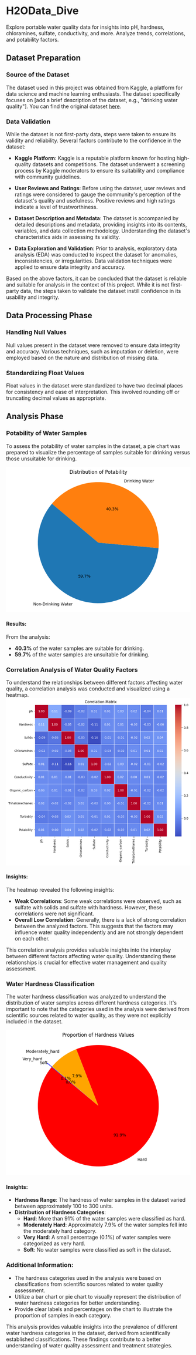 # H2OData_Dive
Explore portable water quality data for insights into pH, hardness, chloramines, sulfate, conductivity, and more. Analyze trends, correlations, and potability factors.


## Dataset Preparation

### Source of the Dataset
The dataset used in this project was obtained from Kaggle, a platform for data science and machine learning enthusiasts. The dataset specifically focuses on [add a brief description of the dataset, e.g., "drinking water quality"]. You can find the original dataset [here](https://www.kaggle.com/datasets/adityakadiwal/water-potability).

### Data Validation
While the dataset is not first-party data, steps were taken to ensure its validity and reliability. Several factors contribute to the confidence in the dataset:

- **Kaggle Platform**: Kaggle is a reputable platform known for hosting high-quality datasets and competitions. The dataset underwent a screening process by Kaggle moderators to ensure its suitability and compliance with community guidelines.
  
- **User Reviews and Ratings**: Before using the dataset, user reviews and ratings were considered to gauge the community's perception of the dataset's quality and usefulness. Positive reviews and high ratings indicate a level of trustworthiness.

- **Dataset Description and Metadata**: The dataset is accompanied by detailed descriptions and metadata, providing insights into its contents, variables, and data collection methodology. Understanding the dataset's characteristics aids in assessing its validity.

- **Data Exploration and Validation**: Prior to analysis, exploratory data analysis (EDA) was conducted to inspect the dataset for anomalies, inconsistencies, or irregularities. Data validation techniques were applied to ensure data integrity and accuracy.

Based on the above factors, it can be concluded that the dataset is reliable and suitable for analysis in the context of this project. While it is not first-party data, the steps taken to validate the dataset instill confidence in its usability and integrity.


## Data Processing Phase

### Handling Null Values
Null values present in the dataset were removed to ensure data integrity and accuracy. Various techniques, such as imputation or deletion, were employed based on the nature and distribution of missing data.

### Standardizing Float Values
Float values in the dataset were standardized to have two decimal places for consistency and ease of interpretation. This involved rounding off or truncating decimal values as appropriate.


## Analysis Phase

### Potability of Water Samples

To assess the potability of water samples in the dataset, a pie chart was prepared to visualize the percentage of samples suitable for drinking versus those unsuitable for drinking.

![Pie Chart](sc/potabilityPie.png)

#### Results:
From the analysis:
- **40.3%** of the water samples are suitable for drinking.
- **59.7%** of the water samples are unsuitable for drinking.



### Correlation Analysis of Water Quality Factors

To understand the relationships between different factors affecting water quality, a correlation analysis was conducted and visualized using a heatmap.
![Heatmap](sc/correlationCompare.png)
#### Insights:
The heatmap revealed the following insights:
- **Weak Correlations**: Some weak correlations were observed, such as sulfate with solids and sulfate with hardness. However, these correlations were not significant.
- **Overall Low Correlation**: Generally, there is a lack of strong correlation between the analyzed factors. This suggests that the factors may influence water quality independently and are not strongly dependent on each other.

This correlation analysis provides valuable insights into the interplay between different factors affecting water quality. Understanding these relationships is crucial for effective water management and quality assessment.

### Water Hardness Classification

The water hardness classification was analyzed to understand the distribution of water samples across different hardness categories. It's important to note that the categories used in the analysis were derived from scientific sources related to water quality, as they were not explicitly included in the dataset.

![Heatmap](sc/hardnessPie.png)
#### Insights:
- **Hardness Range**: The hardness of water samples in the dataset varied between approximately 100 to 300 units.
- **Distribution of Hardness Categories**:
  - **Hard**: More than 91% of the water samples were classified as hard.
  - **Moderately Hard**: Approximately 7.9% of the water samples fell into the moderately hard category.
  - **Very Hard**: A small percentage (0.1%) of water samples were categorized as very hard.
  - **Soft**: No water samples were classified as soft in the dataset.

### Additional Information:
- The hardness categories used in the analysis were based on classifications from scientific sources related to water quality assessment.
- Utilize a bar chart or pie chart to visually represent the distribution of water hardness categories for better understanding.
- Provide clear labels and percentages on the chart to illustrate the proportion of samples in each category.

This analysis provides valuable insights into the prevalence of different water hardness categories in the dataset, derived from scientifically established classifications. These findings contribute to a better understanding of water quality assessment and treatment strategies.

